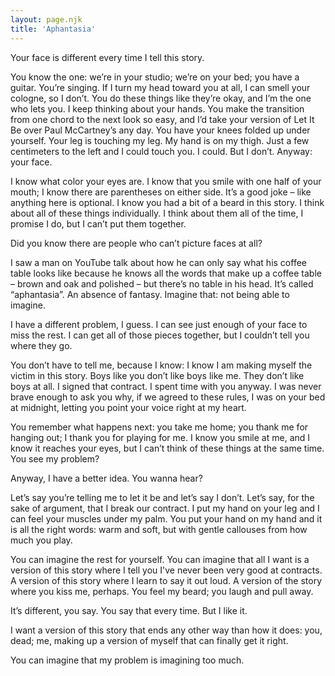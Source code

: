 ```yaml
---
layout: page.njk
title: 'Aphantasia'
---
```


Your face is different every time I tell this story. 

You know the one: we’re in your studio; we’re on your bed; you have a guitar. You’re singing. If I turn my head toward you at all, I can smell your cologne, so I don’t. You do these things like they’re okay, and I’m the one who lets you. I keep thinking about your hands. You make the transition from one chord to the next look so easy, and I’d take your version of Let It Be over Paul McCartney’s any day. You have your knees folded up under yourself. Your leg is touching my leg. My hand is on my thigh. Just a few centimeters to the left and I could touch you. I could. But I don’t. Anyway: your face.

I know what color your eyes are. I know that you smile with one half of your mouth; I know there are parentheses on either side. It’s a good joke – like anything here is optional. I know you had a bit of a beard in this story. I think about all of these things individually. I think about them all of the time, I promise I do, but I can’t put them together.

Did you know there are people who can’t picture faces at all?

I saw a man on YouTube talk about how he can only say what his coffee table looks like because he knows all the words that make up a coffee table – brown and oak and polished – but there’s no table in his head. It’s called “aphantasia”. An absence of fantasy. Imagine that: not being able to imagine.

I have a different problem, I guess. I can see just enough of your face to miss the rest. I can get all of those pieces together, but I couldn’t tell you where they go. 

You don’t have to tell me, because I know: I know I am making myself the victim in this story. Boys like you don’t like boys like me. They don’t like boys at all. I signed that contract. I spent time with you anyway. I was never brave enough to ask you why, if we agreed to these rules, I was on your bed at midnight, letting you point your voice right at my heart.

You remember what happens next: you take me home; you thank me for hanging out; I thank you for playing for me. I know you smile at me, and I know it reaches your eyes, but I can’t think of these things at the same time. You see my problem?

Anyway, I have a better idea. You wanna hear?

Let’s say you’re telling me to let it be and let’s say I don’t. Let’s say, for the sake of argument, that I break our contract. I put my hand on your leg and I can feel your muscles under my palm. You put your hand on my hand and it is all the right words: warm and soft, but with gentle callouses from how much you play. 

You can imagine the rest for yourself. You can imagine that all I want is a version of this story where I tell you I've never been very good at contracts. A version of this story where I learn to say it out loud. A version of the story where you kiss me, perhaps. You feel my beard; you laugh and pull away. 

It’s different, you say. You say that every time. But I like it. 

I want a version of this story that ends any other way than how it does: you, dead; me, making up a version of myself that can finally get it right.

You can imagine that my problem is imagining too much.
